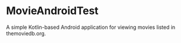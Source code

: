 # MovieAndroidTest
A simple Kotlin-based Android application for viewing movies listed in themoviedb.org.
